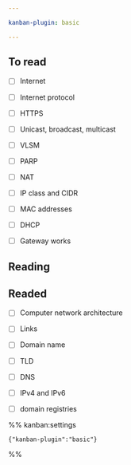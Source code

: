 ```yaml
---

kanban-plugin: basic

---
```


## To read

- [ ] Internet
- [ ] Internet protocol
- [ ] HTTPS
- [ ] Unicast, broadcast, multicast
- [ ] VLSM
- [ ] PARP
- [ ] NAT
- [ ] IP class and CIDR
- [ ] MAC addresses
- [ ] DHCP
- [ ] Gateway works


## Reading



## Readed

- [ ] Computer network architecture
- [ ] Links
- [ ] Domain name
- [ ] TLD
- [ ] DNS
- [ ] IPv4 and IPv6
- [ ] domain registries




%% kanban:settings
```
{"kanban-plugin":"basic"}
```
%%